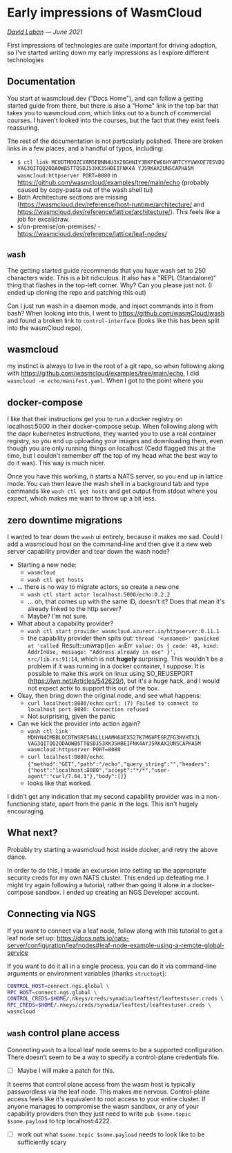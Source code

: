 # Early impressions of WasmCloud

_[David Laban](../) — June 2021_

First impressions of technologies are quite important for driving adoption, so I've started writing down my early impressions as I explore different technologies

## Documentation

You start at wasmcloud.dev ("Docs Home"), and can follow a getting started guide from there, but there is also a "Home" link in the top bar that takes you to wasmcloud.com, which links out to a bunch of commercial courses. I haven't looked into the courses, but the fact that they exist feels reassuring.

The rest of the documentation is not particularly polished. There are broken links in a few places, and a handful of typos, including:

- `$ ctl link MCUDTMOOZCVAM5EBNN4U3X2OGHNIY3BKPEW66HY4RTCYYVWXOE7ESVDQ VAG3QITQQ2ODAOWB5TTQSDJ53XK3SHBEIFNK4A YJ5RKAX2UNSCAPHA5M wasmcloud:httpserver PORT=8080` in https://github.com/wasmcloud/examples/tree/main/echo (probably caused by copy-pasta out of the wash shell tui)
- Both Architecture sections are missing (https://wasmcloud.dev/reference/host-runtime/architecture/ and https://wasmcloud.dev/reference/lattice/architecture/). This feels like a job for excalidraw.
- s/on-premise/on-premises/ - https://wasmcloud.dev/reference/lattice/leaf-nodes/

## `wash`

The getting started guide recommends that you have wash set to 250 characters wide. This is a bit ridiculous. It also has a "REPL (Standalone)" thing that flashes in the top-left corner. Why? Can you please just not. (I ended up cloning the repo and patching this out)

Can I just run wash in a daemon mode, and inject commands into it from bash? When looking into this, I went to https://github.com/wasmCloud/wash and found a broken link to `control-interface` (looks like this has been split into the wasmCloud repo).

## wasmcloud

my instinct is always to live in the root of a git repo, so when following along with https://github.com/wasmcloud/examples/tree/main/echo, I did `wasmcloud -m echo/manifest.yaml`. When I got to the point where you

## docker-compose

I like that their instructions get you to run a docker registry on localhost:5000 in their docker-compose setup. When following along with the dapr kubernetes instructions, they wanted you to use a real container registry, so you end up uploading your images and downloading them, even though you are only running things on localhost (Cedd flagged this at the time, but I couldn't remember off the top of my head what the best way to do it was). This way is much nicer.

Once you have this working, it starts a NATS server, so you end up in lattice mode. You can then leave the wash shell in a background tab and type commands like `wash ctl get hosts` and get output from stdout where you expect, which makes me want to throw up a bit less.

## zero downtime migrations

I wanted to tear down the `wash` ui entirely, because it makes me sad. Could I add a wasmcloud host on the command-line and then give it a new web server capability provider and tear down the wash node?

- Starting a new node:
  - `wasmcloud`
  - `wash ctl get hosts`
- ... there is no way to migrate actors, so create a new one
  - `wash ctl start actor localhost:5000/echo:0.2.2`
  - ... oh, that comes up with the same ID, doesn't it? Does that mean it's already linked to the http server?
  - Maybe? I'm not sure.
- What about a capability provider?
  - `wash ctl start provider wasmcloud.azurecr.io/httpserver:0.11.1`
  - the capability provider then spits out: `thread '<unnamed>' panicked at 'called `Result::unwrap()`on an`Err` value: Os { code: 48, kind: AddrInUse, message: "Address already in use" }', src/lib.rs:91:14`, which is not **hugely** surprising. This wouldn't be a problem if it was running in a docker container, I suppose. It is possible to make this work on linux using SO_REUSEPORT (https://lwn.net/Articles/542629/), but it's a huge hack, and I would not expect actix to support this out of the box.
- Okay, then bring down the original node, and see what happens:
  - `curl localhost:8080/echo`: `curl: (7) Failed to connect to localhost port 8080: Connection refused`
  - Not surprising, given the panic
- Can we kick the provider into action again?
  - `wash ctl link MDNYN4IMBBLOCOTWSRES4NLLLHAMH6UEX527K7M6HPEGRZFG3HVHTXJL VAG3QITQQ2ODAOWB5TTQSDJ53XK3SHBEIFNK4AYJ5RKAX2UNSCAPHA5M wasmcloud:httpserver PORT=8080`
  - `curl localhost:8080/echo`: `{"method":"GET","path":"/echo","query_string":"","headers":{"host":"localhost:8080","accept":"*/*","user-agent":"curl/7.64.1"},"body":[]}`
  - looks like that worked.

I didn't get any indication that my second capability provider was in a non-functioning state, apart from the panic in the logs. This isn't hugely encouraging.

## What next?

Probably try starting a wasmcloud host inside docker, and retry the above dance.

In order to do this, I made an excursion into setting up the appropriate security creds for my own NATS cluster. This ended up defeating me. I might try again following a tutorial, rather than going it alone in a docker-compose sandbox. I ended up creating an NGS Developer account.

## Connecting via NGS

If you want to connect via a leaf node, follow along with this tutorial to get a leaf node set up: https://docs.nats.io/nats-server/configuration/leafnodes#leaf-node-example-using-a-remote-global-service

If you want to do it all in a single process, you can do it via command-line arguments or environment variables (thanks `structopt`):

```bash
CONTROL_HOST=connect.ngs.global \
RPC_HOST=connect.ngs.global \
CONTROL_CREDS=$HOME/.nkeys/creds/synadia/leaftest/leaftestuser.creds \
RPC_CREDS=$HOME/.nkeys/creds/synadia/leaftest/leaftestuser.creds \
wasmcloud
```

## `wash` control plane access

Connecting `wash` to a local leaf node seems to be a supported configuration. There doesn't seem to be a way to specify a control-plane credentials file.

- [ ] Maybe I will make a patch for this.

It seems that control plane access from the wasm host is typically passwordless via the leaf node. This makes me nervous. Control-plane access feels like it's equivalent to root access to your entire cluster. If anyone manages to compromise the wasm sandbox, or any of your capability providers then they just need to write `pub $some.topic $some.payload` to tcp localhost:4222.

- [ ] work out what `$some.topic $some.payload` needs to look like to be sufficiently scary
